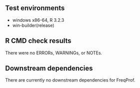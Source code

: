 ## Test environments
* windows x86-64, R 3.2.3
* win-builder(release)

## R CMD check results
There were no ERRORs, WARNINGs, or NOTEs. 

## Downstream dependencies
There are currently no downstream dependencies for FreqProf. 

